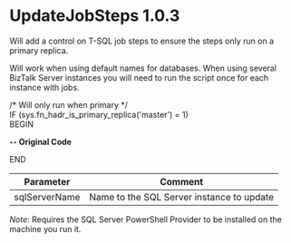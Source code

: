 # UpdateJobSteps 1.0.3
Will add a control on T-SQL job steps to ensure the steps only run on a primary replica.

Will work when using default names for databases. When using several BizTalk Server instances you will need to run the script once for each instance with jobs.

/* Will only run when primary */ <br/>
IF (sys.fn_hadr_is_primary_replica('master') = 1)<br/>
BEGIN

**-- Original Code**

END

| Parameter | Comment |
|-----------|---------|
| sqlServerName | Name to the SQL Server instance to update  |

*Note*: Requires the SQL Server PowerShell Provider to be installed on the machine you run it.
